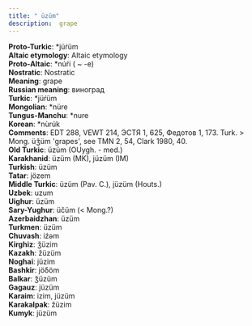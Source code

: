 ```yaml
---
title: " üzüm"
description:  grape
---
```


<strong>Proto-Turkic</strong>:  *jüŕüm<br>
<strong>Altaic etymology</strong>:  Altaic etymology<br>
<strong> Proto-Altaic</strong>:  *núŕi ( ~ -e)<br>
<strong>Nostratic</strong>:  Nostratic<br>
<strong>Meaning</strong>:  grape<br>
<strong>Russian meaning</strong>:  виноград<br>
<strong>Turkic</strong>:  *jüŕüm<br>
<strong>Mongolian</strong>:  *nüre<br>
<strong>Tungus-Manchu</strong>:  *nure<br>
<strong>Korean</strong>:  *nùrúk<br>
<strong>Comments</strong>:  EDT 288, VEWT 214, ЭСТЯ 1, 625, Федотов 1, 173. Turk. > Mong. üǯüm 'grapes', see TMN 2, 54, Clark 1980, 40.<br>
<strong>Old Turkic</strong>:  üzüm (OUygh. - med.)<br>
<strong>Karakhanid</strong>:  üzüm (MK), jüzüm (IM)<br>
<strong>Turkish</strong>:  üzüm<br>
<strong>Tatar</strong>:  jözem<br>
<strong>Middle Turkic</strong>:  üzüm (Pav. C.), jüzüm (Houts.)<br>
<strong>Uzbek</strong>:  uzum<br>
<strong>Uighur</strong>:  üzüm<br>
<strong>Sary-Yughur</strong>:  üčüm (< Mong.?)<br>
<strong>Azerbaidzhan</strong>:  üzüm<br>
<strong>Turkmen</strong>:  üzüm<br>
<strong>Chuvash</strong>:  iźǝm<br>
<strong>Kirghiz</strong>:  ǯüzim<br>
<strong>Kazakh</strong>:  žüzüm<br>
<strong>Noghai</strong>:  jüzim<br>
<strong>Bashkir</strong>:  jöδöm<br>
<strong>Balkar</strong>:  ǯüzüm<br>
<strong>Gagauz</strong>:  jüzüm<br>
<strong>Karaim</strong>:  izim, jüzüm<br>
<strong>Karakalpak</strong>:  žüzim<br>
<strong>Kumyk</strong>:  jüzüm<br>


